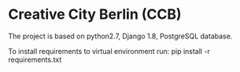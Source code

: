 # Creative City Berlin (CCB)
 
The project is based on python2.7, Django 1.8, PostgreSQL database.

To install requirements to virtual environment run:
pip install -r requirements.txt
